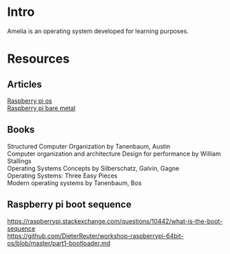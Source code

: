 # Intro
Amelia is an operating system developed for learning purposes.

# Resources
## Articles
[Raspberry pi os](https://s-matyukevich.github.io/raspberry-pi-os/)  
[Raspberry pi bare metal](https://github.com/bztsrc/raspi3-tutorial/)  
## Books 
Structured Computer Organization by Tanenbaum, Austin  
Computer organization and architecture Design for performance by William Stallings  
Operating Systems Concepts by Silberschatz, Galvin, Gagne  
Operating Systems: Three Easy Pieces  
Modern operating systems by Tanenbaum, Bos  

## Raspberry pi boot sequence 
https://raspberrypi.stackexchange.com/questions/10442/what-is-the-boot-sequence  
https://github.com/DieterReuter/workshop-raspberrypi-64bit-os/blob/master/part1-bootloader.md   